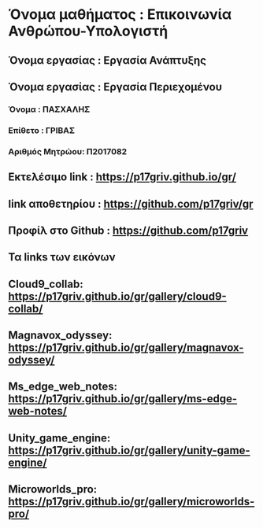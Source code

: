 # Όνομα μαθήματος : Επικοινωνία Ανθρώπου-Υπολογιστή
## Όνομα εργασίας : Εργασία Ανάπτυξης


## Όνομα εργασίας : Εργασία Περιεχομένου
### Όνομα : ΠΑΣΧΑΛΗΣ
### Επίθετο : ΓΡΙΒΑΣ
### Αριθμός Μητρώου: Π2017082
 ## Eκτελέσιμο link : https://p17griv.github.io/gr/
 ## link αποθετηρίου : https://github.com/p17griv/gr
 ## Προφίλ στο Github : https://github.com/p17griv
 ## Τα links των εικόνων
 ## Cloud9_collab: https://p17griv.github.io/gr/gallery/cloud9-collab/
 ## Magnavox_odyssey: https://p17griv.github.io/gr/gallery/magnavox-odyssey/
 ## Ms_edge_web_notes: https://p17griv.github.io/gr/gallery/ms-edge-web-notes/
 ## Unity_game_engine: https://p17griv.github.io/gr/gallery/unity-game-engine/
 ## Microworlds_pro: https://p17griv.github.io/gr/gallery/microworlds-pro/
